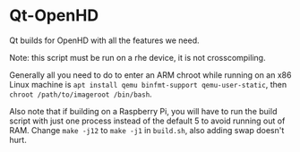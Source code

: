 # Qt-OpenHD

Qt builds for OpenHD with all the features we need.


Note: this script must be run on a rhe device, it is not crosscompiling.

Generally all you need to do to enter an ARM chroot while running on an x86 Linux machine
is `apt install qemu binfmt-support qemu-user-static`, then `chroot /path/to/imageroot /bin/bash`.

Also note that if building on a Raspberry Pi, you will have to run the build script with just one
process instead of the default 5 to avoid running out of RAM. Change `make -j12` to `make -j1` in
`build.sh`, also adding swap doesn't hurt.


